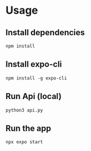 # Usage

## Install dependencies
```
npm install
```

## Install expo-cli
```
npm install -g expo-cli
```

## Run Api (local)
```
python3 api.py
```

## Run the app
```
npx expo start
```


